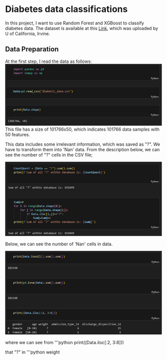 # Diabetes data classifications
In this project, I want to use Random Forest and XGBoost to classify diabetes data.
The dataset is available at this [Link](https://archive.ics.uci.edu/dataset/296/diabetes+130-us+hospitals+for+years+1999-2008), which was uploaded by U of California, Irvine.

## Data Preparation
At the first step, I read the data as follows:
![](Im1.png)
This file has a size of 101766x50, which indicates 101766 data samples with 50 features.

This data includes some irrelevant information, which was saved as "?". We have to transform them into 'Nan' data.
From the description below, we can see the number of "?" cells in the CSV file;

![](Im2.png)

Below, we can see the number of 'Nan' cells in data.

![](Im3.png)

where we can see from 
'''python
print((Data.iloc[:2, 3:8]))

that "?" in '''python weight 

